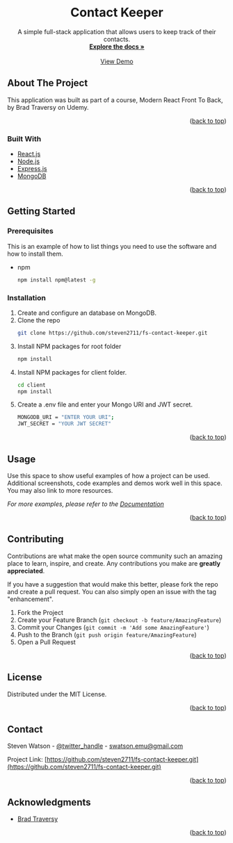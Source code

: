 <!-- PROJECT LOGO -->
<br />
<div align="center">
<h1 align="center">Contact Keeper</h1>

  <p align="center">
    A simple full-stack application that allows users to keep track of their contacts.
    <br />
    <a href="https://github.com/steven2711/fs-contact-keeper"><strong>Explore the docs »</strong></a>
    <br />
    <br />
    <a href="#">View Demo</a>
  </p>
</div>

<!-- ABOUT THE PROJECT -->

## About The Project

This application was built as part of a course, Modern React Front To Back, by Brad Traversy on Udemy.

<p align="right">(<a href="#top">back to top</a>)</p>

### Built With

- [React.js](https://reactjs.org/)
- [Node.js](https://nodejs.org/en/)
- [Express.js](https://expressjs.com/)
- [MongoDB](https://www.mongodb.com/)

<p align="right">(<a href="#top">back to top</a>)</p>

<!-- GETTING STARTED -->

## Getting Started

### Prerequisites

This is an example of how to list things you need to use the software and how to install them.

- npm
  ```sh
  npm install npm@latest -g
  ```

### Installation

1. Create and configure an database on MongoDB.
2. Clone the repo
   ```sh
   git clone https://github.com/steven2711/fs-contact-keeper.git
   ```
3. Install NPM packages for root folder
   ```sh
   npm install
   ```
4. Install NPM packages for client folder.
   ```sh
   cd client
   npm install
   ```
5. Create a .env file and enter your Mongo URI and JWT secret.
   ```sh
   MONGODB_URI = "ENTER YOUR URI";
   JWT_SECRET = "YOUR JWT SECRET"
   ```

<p align="right">(<a href="#top">back to top</a>)</p>

<!-- USAGE EXAMPLES -->

## Usage

Use this space to show useful examples of how a project can be used. Additional screenshots, code examples and demos work well in this space. You may also link to more resources.

_For more examples, please refer to the [Documentation](https://example.com)_

<p align="right">(<a href="#top">back to top</a>)</p>

## Contributing

Contributions are what make the open source community such an amazing place to learn, inspire, and create. Any contributions you make are **greatly appreciated**.

If you have a suggestion that would make this better, please fork the repo and create a pull request. You can also simply open an issue with the tag "enhancement".

1. Fork the Project
2. Create your Feature Branch (`git checkout -b feature/AmazingFeature`)
3. Commit your Changes (`git commit -m 'Add some AmazingFeature'`)
4. Push to the Branch (`git push origin feature/AmazingFeature`)
5. Open a Pull Request

<p align="right">(<a href="#top">back to top</a>)</p>

<!-- LICENSE -->

## License

Distributed under the MIT License.

<p align="right">(<a href="#top">back to top</a>)</p>

<!-- CONTACT -->

## Contact

Steven Watson - [@twitter_handle](https://twitter.com/StevenRayWatson) - swatson.emu@gmail.com

Project Link: [https://github.com/steven2711/fs-contact-keeper.git](https://github.com/steven2711/fs-contact-keeper.git)

<p align="right">(<a href="#top">back to top</a>)</p>

<!-- ACKNOWLEDGMENTS -->

## Acknowledgments

- [Brad Traversy](https://github.com/bradtraversy)

<p align="right">(<a href="#top">back to top</a>)</p>
